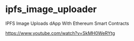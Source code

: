 # ipfs_image_uploader
IPFS Image Uploads dApp With Ethereum Smart Contracts

https://www.youtube.com/watch?v=SkMH0WeRYtg
